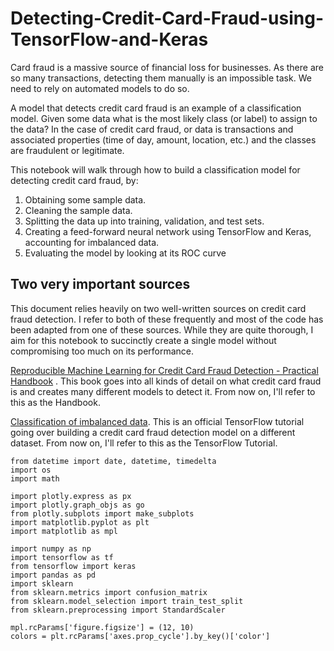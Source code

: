 # Detecting-Credit-Card-Fraud-using-TensorFlow-and-Keras

Card fraud is a massive source of financial loss for businesses. As there are so many transactions, detecting them manually is an impossible task. We need to rely on automated models to do so.

A model that detects credit card fraud is an example of a classification model. Given some data what is the most likely class (or label) to assign to the data? In the case of credit card fraud, or data is transactions and associated properties (time of day, amount, location, etc.) and the classes are fraudulent or legitimate.

This notebook will walk through how to build a classification model for detecting credit card fraud, by:

1. Obtaining some sample data.
2. Cleaning the sample data.
3. Splitting the data up into training, validation, and test sets.
4. Creating a feed-forward neural network using TensorFlow and Keras, accounting for imbalanced data.
5. Evaluating the model by looking at its ROC curve

## Two very important sources

This document relies heavily on two well-written sources on credit card fraud detection. I refer to both of these frequently and most of the code has been adapted from one of these sources. While they are quite thorough, I aim for this notebook to succinctly create a single model without compromising too much on its performance.

[Reproducible Machine Learning for Credit Card Fraud Detection - Practical Handbook](https://fraud-detection-handbook.github.io/fraud-detection-handbook/Foreword.html) . This book goes into all kinds of detail on what credit card fraud is and creates many different models to detect it. From now on, I'll refer to this as the Handbook.

[Classification of imbalanced data](https://www.tensorflow.org/tutorials/structured_data/imbalanced_data?hl=zh-cn). This is an official TensorFlow tutorial going over building a credit card fraud detection model on a different dataset. From now on, I'll refer to this as the TensorFlow Tutorial.

```
from datetime import date, datetime, timedelta
import os
import math

import plotly.express as px
import plotly.graph_objs as go
from plotly.subplots import make_subplots
import matplotlib.pyplot as plt
import matplotlib as mpl

import numpy as np
import tensorflow as tf
from tensorflow import keras
import pandas as pd
import sklearn
from sklearn.metrics import confusion_matrix
from sklearn.model_selection import train_test_split
from sklearn.preprocessing import StandardScaler
```

```
mpl.rcParams['figure.figsize'] = (12, 10)
colors = plt.rcParams['axes.prop_cycle'].by_key()['color']
```
